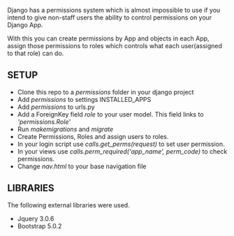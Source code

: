 Django has a permissions system which is almost impossible to use if you intend to give non-staff users the ability to control permissions on your Django App.

With this you can create permissions by App and objects in each App, assign those permissions to roles which controls what each user(assigned to that role) can do.


## SETUP

* Clone this repo to a *permissions* folder in your django project
* Add *permissions* to settings INSTALLED_APPS
* Add *permissions* to urls.py
* Add a ForeignKey field *role* to your user model. This field links to *'permissions.Role'*
* Run *makemigrations* and  *migrate*
* Create Permissions, Roles and assign users to roles.
* In your login script use *calls.get_perms(request)* to set user permission.
* In your views use *calls.perm_required('app_name', perm_code)* to check permissions.
* Change *nav.html* to your base navigation file


## LIBRARIES

The following external libraries were used.

* Jquery 3.0.6
* Bootstrap 5.0.2